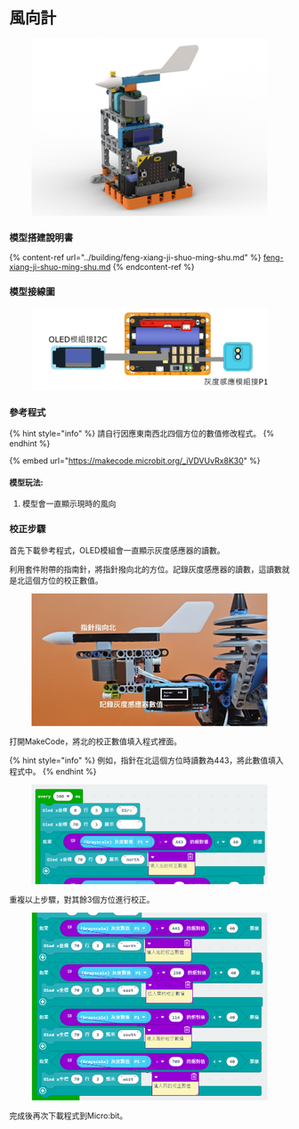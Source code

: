 # 風向計

<figure><img src="../../../.gitbook/assets/windvane_direction_robotbit.png" alt=""><figcaption></figcaption></figure>

### 模型搭建說明書

{% content-ref url="../building/feng-xiang-ji-shuo-ming-shu.md" %}
[feng-xiang-ji-shuo-ming-shu.md](../building/feng-xiang-ji-shuo-ming-shu.md)
{% endcontent-ref %}

### 模型接線圖

<figure><img src="../../../.gitbook/assets/windvane_wiring_robotbit.png" alt=""><figcaption></figcaption></figure>

### 參考程式

{% hint style="info" %}
請自行因應東南西北四個方位的數值修改程式。
{% endhint %}

{% embed url="https://makecode.microbit.org/_iVDVUvRx8K30" %}

#### 模型玩法:

1. 模型會一直顯示現時的風向

### 校正步驟

首先下載參考程式，OLED模組會一直顯示灰度感應器的讀數。

利用套件附帶的指南針，將指針撥向北的方位。記錄灰度感應器的讀數，這讀數就是北這個方位的校正數值。

<figure><img src="../../../.gitbook/assets/20231116_132248.jpg" alt=""><figcaption></figcaption></figure>

打開MakeCode，將北的校正數值填入程式裡面。

{% hint style="info" %}
例如，指針在北這個方位時讀數為443，將此數值填入程式中。
{% endhint %}

<figure><img src="../../../.gitbook/assets/image.png" alt=""><figcaption></figcaption></figure>

重複以上步驟，對其餘3個方位進行校正。

<figure><img src="../../../.gitbook/assets/image (1).png" alt=""><figcaption></figcaption></figure>

完成後再次下載程式到Micro:bit。
